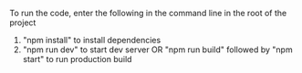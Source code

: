 To run the code, enter the following in the command line in the root of the project

1. "npm install" to install dependencies
2. "npm run dev" to start dev server OR "npm run build" followed by "npm start" to run production build
